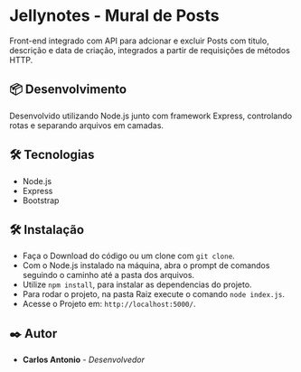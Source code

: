 # Jellynotes - Mural de Posts

Front-end integrado com API para adcionar e excluir Posts com titulo, descrição e data de criação, integrados a partir de requisições de métodos HTTP.

## 📦 Desenvolvimento

Desenvolvido utilizando Node.js junto com framework Express, controlando rotas e separando arquivos em camadas.

## 🛠️ Tecnologias

- Node.js
- Express
- Bootstrap

## 🛠️ Instalação

- Faça o Download do código ou um clone com `git clone`.
- Com o Node.js instalado na máquina, abra o prompt de comandos seguindo o caminho até a pasta dos arquivos.
- Utilize `npm install`, para instalar as dependencias do projeto.
- Para rodar o projeto, na pasta Raiz execute o comando `node index.js`.
- Acesse o Projeto em: `http://localhost:5000/`.

## ✒️ Autor

- **Carlos Antonio** - _Desenvolvedor_
